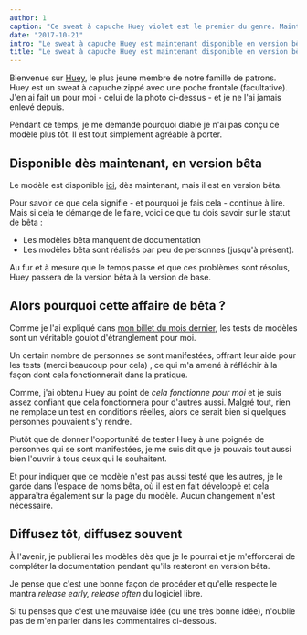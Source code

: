 ```yaml
---
author: 1
caption: "Ce sweat à capuche Huey violet est le premier du genre. Maintenant, c'est à toi de jouer"
date: "2017-10-21"
intro: "Le sweat à capuche Huey est maintenant disponible en version bêta. Ce qui nous amène à nous demander ce que signifie le fait qu'un modèle soit en version bêta."
title: "Le sweat à capuche Huey est maintenant disponible en version bêta. Ce qui nous amène à nous demander ce que signifie le fait qu'un modèle soit en version bêta."
---
```


Bienvenue sur [Huey](/patterns/huey), le plus jeune membre de notre famille de patrons. Huey est un sweat à capuche zippé avec une poche frontale (facultative). J'en ai fait un pour moi - celui de la photo ci-dessus - et je ne l'ai jamais enlevé depuis.

Pendant ce temps, je me demande pourquoi diable je n'ai pas conçu ce modèle plus tôt. Il est tout simplement agréable à porter.

## Disponible dès maintenant, en version bêta

Le modèle est disponible [ici](/patterns/huey), dès maintenant, mais il est en version bêta.

Pour savoir ce que cela signifie - et pourquoi je fais cela - continue à lire. Mais si cela te démange de le faire, voici ce que tu dois savoir sur le statut de bêta :

 - Les modèles bêta manquent de documentation
 - Les modèles bêta sont réalisés par peu de personnes (jusqu'à présent).

Au fur et à mesure que le temps passe et que ces problèmes sont résolus, Huey passera de la version bêta à la version de base.

## Alors pourquoi cette affaire de bêta ?

Comme je l'ai expliqué dans [mon billet du mois dernier](/blog/roundup-2017-09/), les tests de modèles sont un véritable goulot d'étranglement pour moi.

Un certain nombre de personnes se sont manifestées, offrant leur aide pour les tests (merci beaucoup pour cela) , ce qui m'a amené à réfléchir à la façon dont cela fonctionnerait dans la pratique.

Comme, j'ai obtenu Huey au point de *cela fonctionne pour moi* et je suis assez confiant que cela fonctionnera pour d'autres aussi. Malgré tout, rien ne remplace un test en conditions réelles, alors ce serait bien si quelques personnes pouvaient s'y rendre.

Plutôt que de donner l'opportunité de tester Huey à une poignée de personnes qui se sont manifestées, je me suis dit que je pouvais tout aussi bien l'ouvrir à tous ceux qui le souhaitent.

Et pour indiquer que ce modèle n'est pas aussi testé que les autres, je le garde dans l'espace de noms bêta, où il est en fait développé et cela apparaîtra également sur la page du modèle. Aucun changement n'est nécessaire.

## Diffusez tôt, diffusez souvent

À l'avenir, je publierai les modèles dès que je le pourrai et je m'efforcerai de compléter la documentation pendant qu'ils resteront en version bêta.

Je pense que c'est une bonne façon de procéder et qu'elle respecte le mantra *release early, release often* du logiciel libre.

Si tu penses que c'est une mauvaise idée (ou une très bonne idée), n'oublie pas de m'en parler dans les commentaires ci-dessous.

